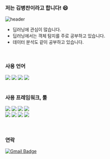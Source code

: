 ### 저는 김병찬이라고 합니다! 😄

![header](https://capsule-render.vercel.app/api?type=rect&color=gradient&height=1)

- 딥러닝에 관심이 많습니다.
- 딥러닝에서는 객체 탐지를 주로 공부하고 있습니다.
- 데이터 분석도 같이 공부하고 있습니다.

<br>

### 사용 언어

<div>
	<img src="https://img.shields.io/badge/R-276DC3?style=flat&logo=R&logoColor=white" />
	<img src="https://img.shields.io/badge/Python-3776AB?style=flat&logo=Python&logoColor=white" />
  <img src="https://img.shields.io/badge/HTML5-E34F26?style=flat&logo=HTML5&logoColor=white" />
	<img src="https://img.shields.io/badge/CSS3-1572B6?style=flat&logo=CSS3&logoColor=white" /
</div>

<br>
<br>
  
### 사용 프레임워크, 툴 
  
<div>
	<img src="https://img.shields.io/badge/Flask-000000?style=flat&logo=Flask&logoColor=white" />
	<img src="https://img.shields.io/badge/Keras-D00000?style=flat&logo=Keras&logoColor=white" />
  <img src="https://img.shields.io/badge/PyTorch-EE4C2C?style=flat&logo=PyTorch&logoColor=white" />
	<img src="https://img.shields.io/badge/CSS3-1572B6?style=flat&logo=CSS3&logoColor=white" /><br>
   
  <img src="https://img.shields.io/badge/Anaconda-44A833?style=flat&logo=Anaconda&logoColor=white" />
	<img src="https://img.shields.io/badge/Jupyter-F37626?style=flat&logo=Keras&logoColor=white" />
  <img src="https://img.shields.io/badge/PyCharm-000000?style=flat&logo=PyCharm&logoColor=white" />
	<img src="https://img.shields.io/badge/Visual Studio Code-007ACC?style=flat&logo=Visual Studio Code&logoColor=white" />
</div>
 
<br>
<br>
  
### 연락 

[![Gmail Badge](https://img.shields.io/badge/Gmail-D14836?style=flat&logo=Gmail&logoColor=white)](mailto:byungchan0725@gmail.com) 
